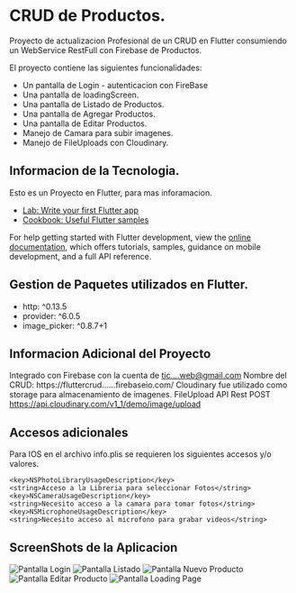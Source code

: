# CRUD de Productos.

Proyecto de actualizacion Profesional de un CRUD en Flutter consumiendo un WebService RestFull con Firebase de Productos.

El proyecto contiene las siguientes funcionalidades:

- Un pantalla de Login - autenticacion con FireBase
- Una pantalla de loadingScreen.
- Una pantalla de Listado de Productos.
- Una pantalla de Agregar Productos.
- Una pantalla de Editar Productos.
- Manejo de Camara para subir imagenes.
- Manejo de FileUploads con Cloudinary.


## Informacion de la Tecnologia.

Esto es un Proyecto en Flutter, para mas inforamacion.

- [Lab: Write your first Flutter app](https://docs.flutter.dev/get-started/codelab)
- [Cookbook: Useful Flutter samples](https://docs.flutter.dev/cookbook)

For help getting started with Flutter development, view the
[online documentation](https://docs.flutter.dev/), which offers tutorials,
samples, guidance on mobile development, and a full API reference.

## Gestion de Paquetes utilizados en Flutter.

- http: ^0.13.5
- provider: ^6.0.5
- image_picker: ^0.8.7+1


## Informacion Adicional del Proyecto

Integrado con Firebase con la cuenta de tic....web@gmail.com
Nombre del CRUD: https://fluttercrud......firebaseio.com/
Cloudinary fue utilizado como storage para almacenamiento de imagenes.
FileUpload API Rest
POST https://api.cloudinary.com/v1_1/demo/image/upload 


## Accesos adicionales

Para IOS en el archivo info.plis se requieren los siguientes accesos y/o valores.

	<key>NSPhotoLibraryUsageDescription</key>
	<string>Acceso a la Libreria para seleccionar Fotos</string>
	<key>NSCameraUsageDescription</key>
	<string>Necesito acceso a la camara para tomar fotos</string>
	<key>NSMicrophoneUsageDescription</key>
	<string>Necesito acceso al microfono para grabar videos</string>	

## ScreenShots de la Aplicacion

![Pantalla Login](https://github.com/edwalpca/tws_productos_app//blob/main/info_proyecto/login.png)
![Pantalla Listado](https://github.com/edwalpca/tws_productos_app//blob/main/info_proyecto/listadoProductos.png)
![Pantalla Nuevo Producto](https://github.com/edwalpca/tws_productos_app//blob/main/info_proyecto/nuevoProducto.png)
![Pantalla Editar Producto](https://github.com/edwalpca/tws_productos_app//blob/main/info_proyecto/editarProducto.png)
![Pantalla Loading Page](https://github.com/edwalpca/tws_productos_app//blob/main/info_proyecto/loadingPage.png)